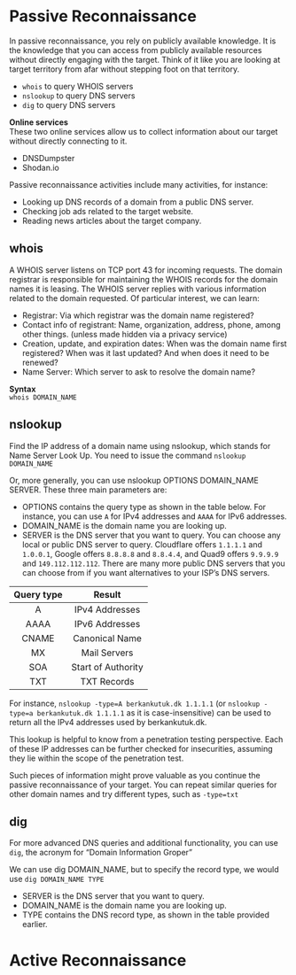 # Passive Reconnaissance
In passive reconnaissance, you rely on publicly available knowledge. It is the knowledge that you can access from publicly available resources without directly engaging with the target. Think of it like you are looking at target territory from afar without stepping foot on that territory.

* `whois` to query WHOIS servers
* `nslookup` to query DNS servers
* `dig` to query DNS servers

**Online services**  
These two online services allow us to collect information about our target without directly connecting to it.
* DNSDumpster
* Shodan.io

Passive reconnaissance activities include many activities, for instance:
* Looking up DNS records of a domain from a public DNS server.
* Checking job ads related to the target website.
* Reading news articles about the target company.

## whois
A WHOIS server listens on TCP port 43 for incoming requests. The domain registrar is responsible for maintaining the WHOIS records for the domain names it is leasing. The WHOIS server replies with various information related to the domain requested. Of particular interest, we can learn:

* Registrar: Via which registrar was the domain name registered?
* Contact info of registrant: Name, organization, address, phone, among other things. (unless made hidden via a privacy service)
* Creation, update, and expiration dates: When was the domain name first registered? When was it last updated? And when does it need to be renewed?
* Name Server: Which server to ask to resolve the domain name?

**Syntax**  
`whois DOMAIN_NAME`

## nslookup
Find the IP address of a domain name using nslookup, which stands for Name Server Look Up. You need to issue the command `nslookup DOMAIN_NAME`

Or, more generally, you can use nslookup OPTIONS DOMAIN_NAME SERVER. These three main parameters are:
* OPTIONS contains the query type as shown in the table below. For instance, you can use `A` for IPv4 addresses and `AAAA` for IPv6 addresses.
* DOMAIN_NAME is the domain name you are looking up.
* SERVER is the DNS server that you want to query. You can choose any local or public DNS server to query. Cloudflare offers `1.1.1.1` and `1.0.0.1`, Google offers `8.8.8.8` and `8.8.4.4`, and Quad9 offers `9.9.9.9` and `149.112.112.112`. There are many more public DNS servers that you can choose from if you want alternatives to your ISP’s DNS servers.
 
| Query type |       Result       |
|:----------:|:------------------:|
|      A     |   IPv4 Addresses   |
|    AAAA    |   IPv6 Addresses   |
|    CNAME   |   Canonical Name   |
|     MX     |    Mail Servers    |
|     SOA    | Start of Authority |
|     TXT    |     TXT Records    |

For instance, `nslookup -type=A berkankutuk.dk 1.1.1.1` (or `nslookup -type=a berkankutuk.dk 1.1.1.1` as it is case-insensitive) can be used to return all the IPv4 addresses used by berkankutuk.dk.

This lookup is helpful to know from a penetration testing perspective. Each of these IP addresses can be further checked for insecurities, assuming they lie within the scope of the penetration test.

Such pieces of information might prove valuable as you continue the passive reconnaissance of your target. You can repeat similar queries for other domain names and try different types, such as `-type=txt`

## dig
For more advanced DNS queries and additional functionality, you can use `dig`, the acronym for “Domain Information Groper”

We can use dig DOMAIN_NAME, but to specify the record type, we would use `dig DOMAIN_NAME TYPE`
* SERVER is the DNS server that you want to query.
* DOMAIN_NAME is the domain name you are looking up.
* TYPE contains the DNS record type, as shown in the table provided earlier.

# Active Reconnaissance
